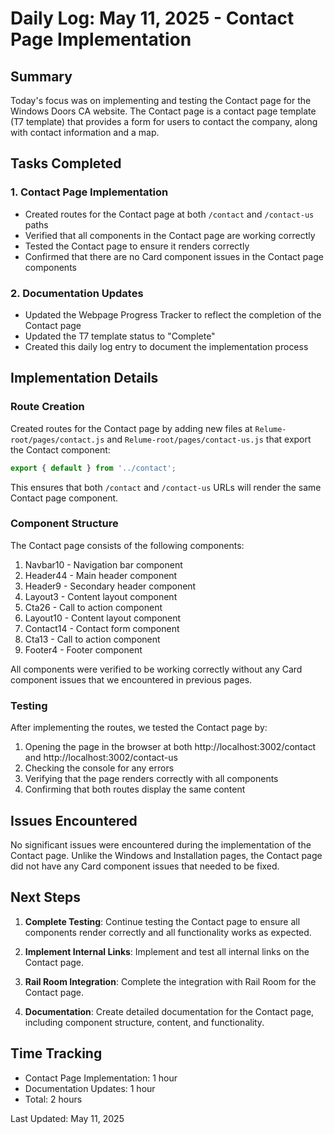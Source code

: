 # Daily Log: May 11, 2025 - Contact Page Implementation

## Summary

Today's focus was on implementing and testing the Contact page for the Windows Doors CA website. The Contact page is a contact page template (T7 template) that provides a form for users to contact the company, along with contact information and a map.

## Tasks Completed

### 1. Contact Page Implementation

- Created routes for the Contact page at both `/contact` and `/contact-us` paths
- Verified that all components in the Contact page are working correctly
- Tested the Contact page to ensure it renders correctly
- Confirmed that there are no Card component issues in the Contact page components

### 2. Documentation Updates

- Updated the Webpage Progress Tracker to reflect the completion of the Contact page
- Updated the T7 template status to "Complete"
- Created this daily log entry to document the implementation process

## Implementation Details

### Route Creation

Created routes for the Contact page by adding new files at `Relume-root/pages/contact.js` and `Relume-root/pages/contact-us.js` that export the Contact component:

```javascript
export { default } from '../contact';
```

This ensures that both `/contact` and `/contact-us` URLs will render the same Contact page component.

### Component Structure

The Contact page consists of the following components:

1. Navbar10 - Navigation bar component
2. Header44 - Main header component
3. Header9 - Secondary header component
4. Layout3 - Content layout component
5. Cta26 - Call to action component
6. Layout10 - Content layout component
7. Contact14 - Contact form component
8. Cta13 - Call to action component
9. Footer4 - Footer component

All components were verified to be working correctly without any Card component issues that we encountered in previous pages.

### Testing

After implementing the routes, we tested the Contact page by:

1. Opening the page in the browser at both http://localhost:3002/contact and http://localhost:3002/contact-us
2. Checking the console for any errors
3. Verifying that the page renders correctly with all components
4. Confirming that both routes display the same content

## Issues Encountered

No significant issues were encountered during the implementation of the Contact page. Unlike the Windows and Installation pages, the Contact page did not have any Card component issues that needed to be fixed.

## Next Steps

1. **Complete Testing**: Continue testing the Contact page to ensure all components render correctly and all functionality works as expected.

2. **Implement Internal Links**: Implement and test all internal links on the Contact page.

3. **Rail Room Integration**: Complete the integration with Rail Room for the Contact page.

4. **Documentation**: Create detailed documentation for the Contact page, including component structure, content, and functionality.

## Time Tracking

- Contact Page Implementation: 1 hour
- Documentation Updates: 1 hour
- Total: 2 hours

Last Updated: May 11, 2025
